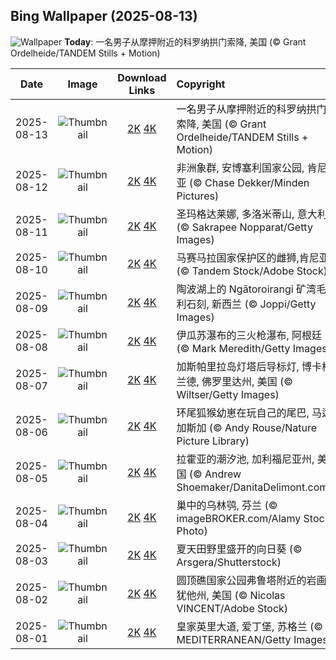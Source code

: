 ## Bing Wallpaper (2025-08-13)

![Wallpaper](https://cn.bing.com/th?id=OHR.CoronaArch_ZH-CN5406267193_UHD.jpg&w=1024) **Today**: 一名男子从摩押附近的科罗纳拱门索降, 美国 (© Grant Ordelheide/TANDEM Stills + Motion)

|    Date    |                                               Image                                                |                                                                                      Download Links                                                                                       | Copyright                                                                             |
| :--------: | :------------------------------------------------------------------------------------------------: | :---------------------------------------------------------------------------------------------------------------------------------------------------------------------------------------: | :------------------------------------------------------------------------------------ |
| 2025-08-13 |     ![Thumbnail](https://cn.bing.com/th?id=OHR.CoronaArch_ZH-CN5406267193_UHD.jpg&w=384&h=216)     |         [2K](https://cn.bing.com/th?id=OHR.CoronaArch_ZH-CN5406267193_UHD.jpg&w=2560&h=1440) [4K](https://cn.bing.com/th?id=OHR.CoronaArch_ZH-CN5406267193_UHD.jpg&w=3840&h=2160)         | 一名男子从摩押附近的科罗纳拱门索降, 美国 (© Grant Ordelheide/TANDEM Stills + Motion) |
| 2025-08-12 |   ![Thumbnail](https://cn.bing.com/th?id=OHR.KenyaElephants_ZH-CN7587207512_UHD.jpg&w=384&h=216)   |     [2K](https://cn.bing.com/th?id=OHR.KenyaElephants_ZH-CN7587207512_UHD.jpg&w=2560&h=1440) [4K](https://cn.bing.com/th?id=OHR.KenyaElephants_ZH-CN7587207512_UHD.jpg&w=3840&h=2160)     | 非洲象群, 安博塞利国家公园, 肯尼亚 (© Chase Dekker/Minden Pictures)                  |
| 2025-08-11 |   ![Thumbnail](https://cn.bing.com/th?id=OHR.SantaMaddalena_ZH-CN7421083295_UHD.jpg&w=384&h=216)   |     [2K](https://cn.bing.com/th?id=OHR.SantaMaddalena_ZH-CN7421083295_UHD.jpg&w=2560&h=1440) [4K](https://cn.bing.com/th?id=OHR.SantaMaddalena_ZH-CN7421083295_UHD.jpg&w=3840&h=2160)     | 圣玛格达莱娜, 多洛米蒂山, 意大利 (© Sakrapee Nopparat/Getty Images)                  |
| 2025-08-10 |    ![Thumbnail](https://cn.bing.com/th?id=OHR.LionessKenya_ZH-CN6791029673_UHD.jpg&w=384&h=216)    |       [2K](https://cn.bing.com/th?id=OHR.LionessKenya_ZH-CN6791029673_UHD.jpg&w=2560&h=1440) [4K](https://cn.bing.com/th?id=OHR.LionessKenya_ZH-CN6791029673_UHD.jpg&w=3840&h=2160)       | 马赛马拉国家保护区的雌狮,肯尼亚 (© Tandem Stock/Adobe Stock)                         |
| 2025-08-09 |     ![Thumbnail](https://cn.bing.com/th?id=OHR.MaoriRock_ZH-CN5614685493_UHD.jpg&w=384&h=216)      |          [2K](https://cn.bing.com/th?id=OHR.MaoriRock_ZH-CN5614685493_UHD.jpg&w=2560&h=1440) [4K](https://cn.bing.com/th?id=OHR.MaoriRock_ZH-CN5614685493_UHD.jpg&w=3840&h=2160)          | 陶波湖上的 Ngātoroirangi 矿湾毛利石刻, 新西兰 (© Joppi/Getty Images)                 |
| 2025-08-08 |  ![Thumbnail](https://cn.bing.com/th?id=OHR.IguazuArgentina_ZH-CN4457051931_UHD.jpg&w=384&h=216)   |    [2K](https://cn.bing.com/th?id=OHR.IguazuArgentina_ZH-CN4457051931_UHD.jpg&w=2560&h=1440) [4K](https://cn.bing.com/th?id=OHR.IguazuArgentina_ZH-CN4457051931_UHD.jpg&w=3840&h=2160)    | 伊瓜苏瀑布的三火枪瀑布, 阿根廷 (© Mark Meredith/Getty Images)                        |
| 2025-08-07 |  ![Thumbnail](https://cn.bing.com/th?id=OHR.GasparillaLight_ZH-CN6855683859_UHD.jpg&w=384&h=216)   |    [2K](https://cn.bing.com/th?id=OHR.GasparillaLight_ZH-CN6855683859_UHD.jpg&w=2560&h=1440) [4K](https://cn.bing.com/th?id=OHR.GasparillaLight_ZH-CN6855683859_UHD.jpg&w=3840&h=2160)    | 加斯帕里拉岛灯塔后导标灯, 博卡格兰德, 佛罗里达州, 美国 (© Wiltser/Getty Images)      |
| 2025-08-06 |     ![Thumbnail](https://cn.bing.com/th?id=OHR.BabyLemur_ZH-CN6617977758_UHD.jpg&w=384&h=216)      |          [2K](https://cn.bing.com/th?id=OHR.BabyLemur_ZH-CN6617977758_UHD.jpg&w=2560&h=1440) [4K](https://cn.bing.com/th?id=OHR.BabyLemur_ZH-CN6617977758_UHD.jpg&w=3840&h=2160)          | 环尾狐猴幼崽在玩自己的尾巴‌, 马达加斯加 (© Andy Rouse/Nature Picture Library)        |
| 2025-08-05 | ![Thumbnail](https://cn.bing.com/th?id=OHR.CaliforniaTidepool_ZH-CN6273815361_UHD.jpg&w=384&h=216) | [2K](https://cn.bing.com/th?id=OHR.CaliforniaTidepool_ZH-CN6273815361_UHD.jpg&w=2560&h=1440) [4K](https://cn.bing.com/th?id=OHR.CaliforniaTidepool_ZH-CN6273815361_UHD.jpg&w=3840&h=2160) | 拉霍亚的潮汐池‌, 加利福尼亚州, 美国 (© Andrew Shoemaker/DanitaDelimont.com)          |
| 2025-08-04 |     ![Thumbnail](https://cn.bing.com/th?id=OHR.LaplandOwl_ZH-CN6070251232_UHD.jpg&w=384&h=216)     |         [2K](https://cn.bing.com/th?id=OHR.LaplandOwl_ZH-CN6070251232_UHD.jpg&w=2560&h=1440) [4K](https://cn.bing.com/th?id=OHR.LaplandOwl_ZH-CN6070251232_UHD.jpg&w=3840&h=2160)         | 巢中的乌林鸮, 芬兰 (© imageBROKER.com/Alamy Stock Photo)                             |
| 2025-08-03 |   ![Thumbnail](https://cn.bing.com/th?id=OHR.HappySunflower_ZH-CN5840993161_UHD.jpg&w=384&h=216)   |     [2K](https://cn.bing.com/th?id=OHR.HappySunflower_ZH-CN5840993161_UHD.jpg&w=2560&h=1440) [4K](https://cn.bing.com/th?id=OHR.HappySunflower_ZH-CN5840993161_UHD.jpg&w=3840&h=2160)     | 夏天田野里盛开的向日葵 (© Arsgera/Shutterstock)                                      |
| 2025-08-02 | ![Thumbnail](https://cn.bing.com/th?id=OHR.FruitaPetroglyphs_ZH-CN5423905955_UHD.jpg&w=384&h=216)  |  [2K](https://cn.bing.com/th?id=OHR.FruitaPetroglyphs_ZH-CN5423905955_UHD.jpg&w=2560&h=1440) [4K](https://cn.bing.com/th?id=OHR.FruitaPetroglyphs_ZH-CN5423905955_UHD.jpg&w=3840&h=2160)  | 圆顶礁国家公园弗鲁塔附近的岩画, 犹他州, 美国 (© Nicolas VINCENT/Adobe Stock)         |
| 2025-08-01 |  ![Thumbnail](https://cn.bing.com/th?id=OHR.EdinburghFringe_ZH-CN5243292664_UHD.jpg&w=384&h=216)   |    [2K](https://cn.bing.com/th?id=OHR.EdinburghFringe_ZH-CN5243292664_UHD.jpg&w=2560&h=1440) [4K](https://cn.bing.com/th?id=OHR.EdinburghFringe_ZH-CN5243292664_UHD.jpg&w=3840&h=2160)    | 皇家英里大道, 爱丁堡, 苏格兰 (© MEDITERRANEAN/Getty Images)                          |
